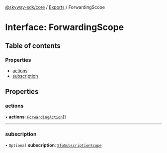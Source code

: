 [@skyway-sdk/core](../README.md) / [Exports](../modules.md) / ForwardingScope

# Interface: ForwardingScope

## Table of contents

### Properties

- [actions](ForwardingScope.md#actions)
- [subscription](ForwardingScope.md#subscription)

## Properties

### actions

• **actions**: [`ForwardingAction`](../modules.md#forwardingaction)[]

___

### subscription

• `Optional` **subscription**: [`SfuSubscriptionScope`](SfuSubscriptionScope.md)

